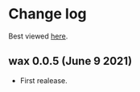 # Change log

Best viewed [here](https://wax-ml.readthedocs.io/en/latest/changelog.html).


<!--
Remember to align the itemized text with the first line of an item within a list.

PLEASE REMEMBER TO CHANGE THE '..main' WITH AN ACTUAL TAG in GITHUB LINK.
-->


## wax 0.0.5 (June 9 2021)

* First realease.
